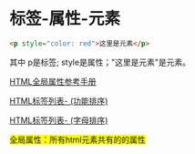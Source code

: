 # 标签-属性-元素

```html
<p style="color: red">这里是元素</p>
```

其中 p是标签; style是属性；"这里是元素"是元素。

[HTML全局属性参考手册](https://www.runoob.com/tags/ref-standardattributes.html)

[HTML标签列表- (功能排序)](https://www.runoob.com/tags/ref-byfunc.html)

[HTML标签列表- (字母排序)](https://www.runoob.com/tags/html-reference.html)

<span style="background-color:yellow">全局属性：所有html元素共有的的属性</span>

